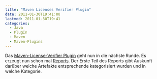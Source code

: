 ```yaml
---
title: "Maven Licenses Verifier Plugin"
date: 2011-01-30T19:41:00
lastmod: 2011-01-30T19:41
categories:
  - Java
  - PlugIn
  - Maven
  - Maven-Plugins
---
```

Das <a href="https://github.com/khmarbaise/Maven-Licenses-Verifier-Plugin"  title="Maven License Verifier Plugin Homepage">Maven-License-Verifier Plugin</a> geht nun in die nächste Runde. Es erzeugt nun schon mal <a href="http://khmarbaise.github.com/mlvp-example/licenseverifierreport.html">Reports</a>. Der Erste Teil des Reports  gibt Auskunft darüber welche Artefakte entsprechende kategorisiert wurden und in welche Kategorie. <br/>
